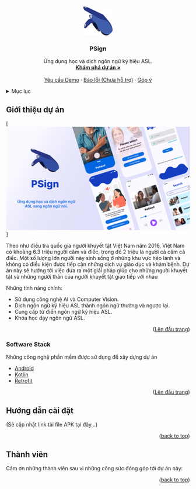 <a name="readme-top"></a>

<!-- PROJECT LOGO -->
<br />
<div align="center">
  <a href="https://github.com/diep312/pSignLanguage">
    <img src="preview_images/logo.png" alt="Logo" width="80" height="80">
  </a>

<h3 align="center">PSign</h3>

  <p align="center">
    Ứng dụng học và dịch ngôn ngữ ký hiệu ASL. 
    <br />
    <a href="https://github.com/diep312/pSignLanguage"><strong>Khám phá dự án »</strong></a>
    <br />
    <br />
    <a href="https://github.com/diep312/pSignLanguage">Yêu cầu Demo</a>
    ·
    <a href="https://github.com/diep312/pSignLanguage">Báo lỗi (Chưa hỗ trợ)</a>
    ·
    <a href="https://github.com/diep312/pSignLanguage">Góp ý</a>
  </p>
</div>



<!-- Mục lục -->
<details>
  <summary>Mục lục</summary>
  <ol>
    <li>
      <a href="#about-the-project">Giới thiệu dự án</a>
      <ul>
        <li><a href="#built-with">Software stack</a></li>
      </ul>
    </li>
    <li>
      <a href="#getting-started">Hướng dẫn cài đặt</a>
      <ul>
        <li><a href="#prerequisites">Yêu cầu hệ thống</a></li>
        <li><a href="#installation">Cài đặt</a></li>
      </ul>
    </li>
    <li><a href="#contributing">Thành viên đóng góp</a></li>
  </ol>
</details>



<!-- ABOUT THE PROJECT -->
## Giới thiệu dự án

[![Product Name Screen Shot][product-screenshot]]

Theo như điều tra quốc gia người khuyết tật Việt Nam năm 2016, Việt Nam có khoảng 6.3 triệu người câm và điếc, trong đó 2 triệu là người cả câm cả điếc. 
Một số lượng lớn người này sinh sống ở những khu vực hẻo lánh và không có điều kiện được tiếp cận những dịch vụ giáo dục và khám bệnh. Dự án này sẽ hướng tới việc
đưa ra một giải pháp giúp cho những người khuyết tật và những người thân của người khuyết tật giao tiếp với nhau 


Những tính năng chính:
* Sử dụng công nghệ AI và Computer Vision.
* Dịch ngôn ngữ ký hiệu ASL thành ngôn ngữ thường và ngược lại.
* Cung cấp từ điển ngôn ngữ ký hiệu ASL.
* Khóa học dạy ngôn ngữ ASL.

<p align="right">(<a href="#readme-top">Lên đầu trang</a>)</p>



### Software Stack
Những công nghệ phần mềm được sử dụng để xây dựng dự án 

<ul>
    <li>
        <a href="https://www.android.com/">Android</a>
    </li>
    <li>
        <a href="https://kotlinlang.org/">Kotlin</a>
    </li>
    <li>
        <a href="https://square.github.io/retrofit/">Retrofit</a>
    </li>
</ul>


<p align="right">(<a href="#readme-top">Lên đầu trang</a>)</p>



<!-- GETTING STARTED -->
## Hướng dẫn cài đặt
(Sẽ cập nhật link tải file APK tại đây...)
<p align="right">(<a href="#readme-top">back to top</a>)</p>


<!-- CONTRIBUTING -->
## Thành viên
Cảm ơn những thành viên sau vì những công sức đóng góp tới dự án này: 

<p align="right">(<a href="#readme-top">back to top</a>)</p>




<!-- MARKDOWN LINKS & IMAGES -->
[product-screenshot]: preview_images/preview.png
